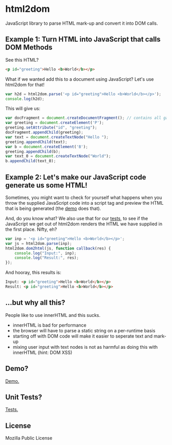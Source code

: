 # html2dom

JavaScript library to parse HTML mark-up and convert it into DOM calls.


## Example 1: Turn HTML into JavaScript that calls DOM Methods

See this HTML?

``` html
<p id="greeting">Hello <b>World</b></p>
```

What if we wanted add this to a document using JavaScript?
Let's use html2dom for that!
``` js
var h2d = html2dom.parse('<p id="greeting">Hello <b>World</b></p>');
console.log(h2d);
```

This will give us:

``` js
var docFragment = document.createDocumentFragment(); // contains all gathered nodes
var greeting = document.createElement('P');
greeting.setAttribute("id", "greeting");
docFragment.appendChild(greeting);
var text = document.createTextNode("Hello ");
greeting.appendChild(text);
var b = document.createElement('B');
greeting.appendChild(b);
var text_0 = document.createTextNode("World");
b.appendChild(text_0);
```

## Example 2: Let's make our JavaScript code generate us some HTML!

Sometimes, you might want to check for yourself what happens when you throw
the supplied JavaScript code into a script tag and preview the HTML that
is being generated (the [demo](http://freddyb.github.com/html2dom/) does that).

And, do you know what? We also use that for our [tests](http://freddyb.github.com/html2dom/tests/tests.html), to see if the JavaScript we get out of
html2dom renders the HTML we have supplied in the first place. Nifty, eh?

``` js
var inp = '<p id="greeting">Hello <b>World</b></p>';
var js = html2dom.parse(inp);
html2dom.dom2html(js, function callback(res) {
	console.log("Input:", inp);
	console.log("Result:", res);
});
```

And hooray, this results is:

``` html
Input: <p id="greeting">Hello <b>World</b></p>
Result: <p id="greeting">Hello <b>World</b></p>
```


## ...but why all this?
People like to use innerHTML and this sucks.

* innerHTML is bad for performance
* the browser will have to parse a static string on a per-runtime basis
* starting off with DOM code will make it easier to seperate text and mark-up
* mixing user input with text nodes is not as harmful as doing this with innerHTML (hint: DOM XSS)

## Demo?

[Demo.](http://freddyb.github.com/html2dom/)

## Unit Tests?

[Tests.](http://freddyb.github.com/html2dom/tests/tests.html)

## License
Mozilla Public License

